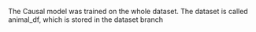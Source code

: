The Causal model was trained on the whole dataset. The dataset is called animal_df, which is stored in the dataset branch
